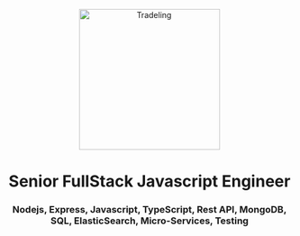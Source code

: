 <p align="center"><img src="https://i.ibb.co/ZzDxjFC/tl.png" alt="Tradeling" width="250"/></p>

<h1 align="center">Senior FullStack Javascript Engineer</h1>

<h3 align="center">Nodejs, Express, Javascript, TypeScript, Rest API, MongoDB, SQL, ElasticSearch, Micro-Services, Testing</h1>
